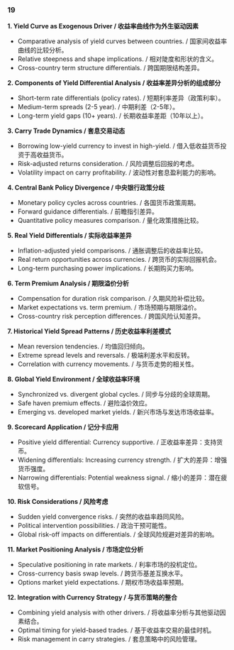 ### 19

**1. Yield Curve as Exogenous Driver / 收益率曲线作为外生驱动因素**
- Comparative analysis of yield curves between countries. / 国家间收益率曲线的比较分析。
- Relative steepness and shape implications. / 相对陡度和形状的含义。
- Cross-country term structure differentials. / 跨国期限结构差异。

**2. Components of Yield Differential Analysis / 收益率差异分析的组成部分**
- Short-term rate differentials (policy rates). / 短期利率差异（政策利率）。
- Medium-term spreads (2-5 year). / 中期利差（2-5年）。
- Long-term yield gaps (10+ years). / 长期收益率差距（10年以上）。

**3. Carry Trade Dynamics / 套息交易动态**
- Borrowing low-yield currency to invest in high-yield. / 借入低收益货币投资于高收益货币。
- Risk-adjusted returns consideration. / 风险调整后回报的考虑。
- Volatility impact on carry profitability. / 波动性对套息盈利能力的影响。

**4. Central Bank Policy Divergence / 中央银行政策分歧**
- Monetary policy cycles across countries. / 各国货币政策周期。
- Forward guidance differentials. / 前瞻指引差异。
- Quantitative policy measures comparison. / 量化政策措施比较。

**5. Real Yield Differentials / 实际收益率差异**
- Inflation-adjusted yield comparisons. / 通胀调整后的收益率比较。
- Real return opportunities across currencies. / 跨货币的实际回报机会。
- Long-term purchasing power implications. / 长期购买力影响。

**6. Term Premium Analysis / 期限溢价分析**
- Compensation for duration risk comparison. / 久期风险补偿比较。
- Market expectations vs. term premium. / 市场预期与期限溢价。
- Cross-country risk perception differences. / 跨国风险认知差异。

**7. Historical Yield Spread Patterns / 历史收益率利差模式**
- Mean reversion tendencies. / 均值回归倾向。
- Extreme spread levels and reversals. / 极端利差水平和反转。
- Correlation with currency movements. / 与货币走势的相关性。

**8. Global Yield Environment / 全球收益率环境**
- Synchronized vs. divergent global cycles. / 同步与分歧的全球周期。
- Safe haven premium effects. / 避险溢价效应。
- Emerging vs. developed market yields. / 新兴市场与发达市场收益率。

**9. Scorecard Application / 记分卡应用**
- Positive yield differential: Currency supportive. / 正收益率差异：支持货币。
- Widening differentials: Increasing currency strength. / 扩大的差异：增强货币强度。
- Narrowing differentials: Potential weakness signal. / 缩小的差异：潜在疲软信号。

**10. Risk Considerations / 风险考虑**
- Sudden yield convergence risks. / 突然的收益率趋同风险。
- Political intervention possibilities. / 政治干预可能性。
- Global risk-off impacts on differentials. / 全球风险规避对差异的影响。

**11. Market Positioning Analysis / 市场定位分析**
- Speculative positioning in rate markets. / 利率市场的投机定位。
- Cross-currency basis swap levels. / 跨货币基差互换水平。
- Options market yield expectations. / 期权市场收益率预期。

**12. Integration with Currency Strategy / 与货币策略的整合**
- Combining yield analysis with other drivers. / 将收益率分析与其他驱动因素结合。
- Optimal timing for yield-based trades. / 基于收益率交易的最佳时机。
- Risk management in carry strategies. / 套息策略中的风险管理。
